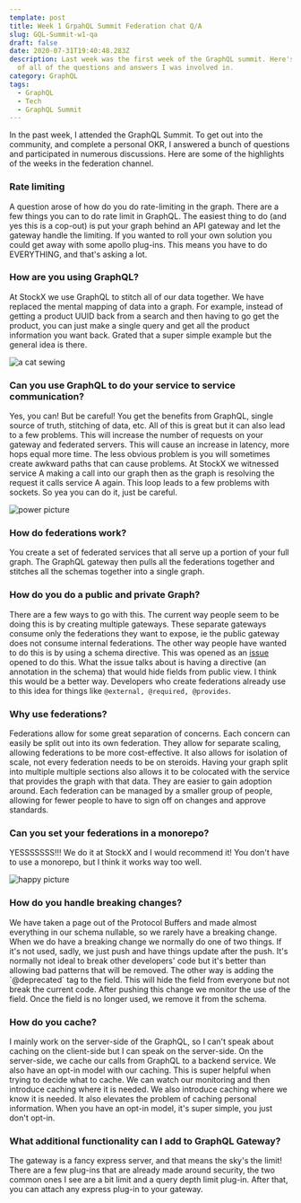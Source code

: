 ```yaml
---
template: post
title: Week 1 GrpahQL Summit Federation chat Q/A
slug: GQL-Summit-w1-qa
draft: false
date: 2020-07-31T19:40:48.283Z
description: Last week was the first week of the GraphQL summit. Here's a recap
  of all of the questions and answers I was involved in.
category: GraphQL
tags:
  - GraphQL
  - Tech
  - GraphQL Summit
---
```

In the past week, I attended the GraphQL Summit. To get out into the community, and complete a personal OKR, I answered a bunch of questions and participated in numerous discussions. Here are some of the highlights of the weeks in the federation channel.

### Rate limiting

A question arose of how do you do rate-limiting in the graph. There are a few things you can to do rate limit in GraphQL. The easiest thing to do (and yes this is a cop-out) is put your graph behind an API gateway and let the gateway handle the limiting. If you wanted to roll your own solution you could get away with some apollo plug-ins. This means you have to do EVERYTHING, and that's asking a lot.

### How are you using GraphQL?

At StockX we use GraphQL to stitch all of our data together. We have replaced the mental mapping of data into a graph. For example, instead of getting a product UUID back from a search and then having to go get the product, you can just make a single query and get all the product information you want back. Grated that a super simple example but the general idea is there.


![a cat sewing](https://media.giphy.com/media/l41YqlWuKy3qhIWsw/giphy.gif)

### Can you use GraphQL to do your service to service communication?

Yes, you can! But be careful! You get the benefits from GraphQL, single source of truth, stitching of data, etc. All of this is great but it can also lead to a few problems. This will increase the number of requests on your gateway and federated servers. This will cause an increase in latency, more hops equal more time. The less obvious problem is you will sometimes create awkward paths that can cause problems. At StockX we witnessed service A making a call into our graph then as the graph is resolving the request it calls service A again. This loop leads to a few problems with sockets. So yea you can do it, just be careful.

![power picture](https://i.ytimg.com/vi/QSKiDEMxUog/maxresdefault.jpg)


### How do federations work?

You create a set of federated services that all serve up a portion of your full graph. The GraphQL gateway then pulls all the federations together and stitches all the schemas together into a single graph.

### How do you do a public and private Graph?

There are a few ways to go with this. The current way people seem to be doing this is by creating multiple gateways. These separate gateways consume only the federations they want to expose, ie the public gateway does not consume internal federations. The other way people have wanted to do this is by using a schema directive. This was opened as an [issue](https://github.com/apollographql/apollo-server/issues/2812) opened to do this. What the issue talks about is having a directive (an annotation in the schema) that would hide fields from public view. I think this would be a better way. Developers who create federations already use to this idea for things like `@external, @required, @provides`.

### Why use federations?

Federations allow for some great separation of concerns. Each concern can easily be split out into its own federation. They allow for separate scaling, allowing federations to be more cost-effective. It also allows for isolation of scale, not every federation needs to be on steroids. Having your graph split into multiple multiple sections also allows it to be colocated with the service that provides the graph with that data. They are easier to gain adoption around. Each federation can be managed by a smaller group of people, allowing for fewer people to have to sign off on changes and approve standards.

### Can you set your federations in a monorepo?

YESSSSSSS!!! We do it at StockX and I would recommend it! You don't have to use a monorepo, but I think it works way too well.

![happy picture](https://media.giphy.com/media/UO5elnTqo4vSg/giphy.gif)

### How do you handle breaking changes?

We have taken a page out of the Protocol Buffers and made almost everything in our schema nullable, so we rarely have a breaking change. When we do have a breaking change we normally do one of two things. If it's not used, sadly, we just push and have things update after the push. It's normally not ideal to break other developers' code but it's better than allowing bad patterns that will be removed. The other way is adding the \`@deprecated\` tag to the field. This will hide the field from everyone but not break the current code. After pushing this change we monitor the use of the field. Once the field is no longer used, we remove it from the schema.

### How do you cache?

I mainly work on the server-side of the GraphQL, so I can't speak about caching on the client-side but I can speak on the server-side. On the server-side, we cache our calls from GraphQL to a backend service. We also have an opt-in model with our caching. This is super helpful when trying to decide what to cache. We can watch our monitoring and then introduce caching where it is needed. We also introduce caching where we know it is needed. It also elevates the problem of caching personal information. When you have an opt-in model, it's super simple, you just don't opt-in.

### What additional functionality can I add to GraphQL Gateway?

The gateway is a fancy express server, and that means the sky's the limit! There are a few plug-ins that are already made around security, the two common ones I see are a bit limit and a query depth limit plug-in. After that, you can attach any express plug-in to your gateway.